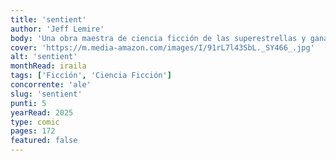 ```yaml
---
title: 'sentient'
author: 'Jeff Lemire'
body: 'Una obra maestra de ciencia ficción de las superestrellas y ganadores del Premio Eisner Jeff Lemire (SWEET TOOTH, BLACK HAMMER) y Gabriel Walta (VISION), aclamada por la crítica como "El señor de las moscas en el espacio". Un grupo de humanos huye de la Tierra para colonizar un nuevo planeta.'
cover: 'https://m.media-amazon.com/images/I/91rL7l43SbL._SY466_.jpg'
alt: 'sentient'
monthRead: iraila
tags: ['Ficción', 'Ciencia Ficción']
concorrente: 'ale'
slug: 'sentient'
punti: 5
yearRead: 2025
type: comic
pages: 172
featured: false
---
```

